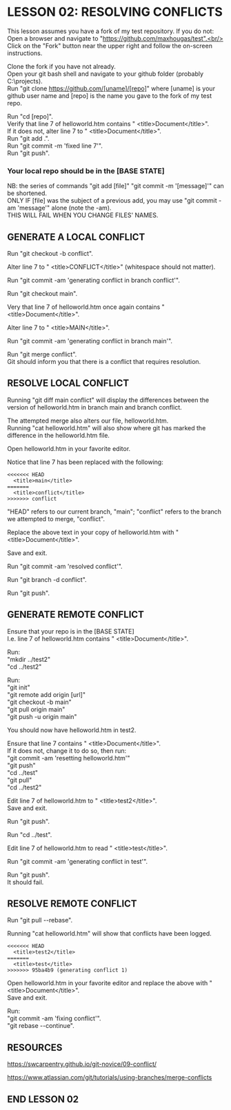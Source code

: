 # LESSON 02: RESOLVING CONFLICTS

This lesson assumes you have a fork of my test repository. If you do not:<br/>
 Open a browser and navigate to "https://github.com/maxhougas/test".<br/>
 Click on the "Fork" button near the upper right and follow the on-screen instructions.

Clone the fork if you have not already.<br/>
 Open your git bash shell and navigate to your github folder (probably C:\projects).<br/>
 Run "git clone https://github.com/[uname]/[repo]" where [uname] is your github user name and [repo] is the name you gave to the fork of my test repo.

Run "cd [repo]".<br/>
Verify that line 7 of helloworld.htm contains "  &lt;title>Document&lt;/title>".<br/>
 If it does not, alter line 7 to "  &lt;title>Document&lt;/title>".<br/>
  Run "git add .".<br/>
  Run "git commit -m 'fixed line 7'".<br/>
  Run "git push".

### Your local repo should be in the [BASE STATE]

NB: the series of commands "git add [file]" "git commit -m '[message]'" can be shortened.<br>
 ONLY IF [file] was the subject of a previous add, you may use "git commit -am 'message'" alone (note the -am).<br>
 THIS WILL FAIL WHEN YOU CHANGE FILES' NAMES.

## GENERATE A LOCAL CONFLICT

Run "git checkout -b conflict".

Alter line 7 to "  &lt;title>CONFLICT&lt;/title>" (whitespace should not matter).

Run "git commit -am 'generating conflict in branch conflict'".

Run "git checkout main".

Very that line 7 of helloworld.htm once again contains "  &lt;title>Document&lt;/title>".

Alter line 7 to "  &lt;title>MAIN&lt;/title>".

Run "git commit -am 'generating conflict in branch main'".

Run "git merge conflict".<br/>
 Git should inform you that there is a conflict that requires resolution.

## RESOLVE LOCAL CONFLICT

Running "git diff main conflict" will display the differences between the version of helloworld.htm in branch main and branch conflict.

The attempted merge also alters our file, helloworld.htm.<br/>
 Running "cat helloworld.htm" will also show where git has marked the difference in the helloworld.htm file.

Open helloworld.htm in your favorite editor.

Notice that line 7 has been replaced with the following:

```
<<<<<<< HEAD
  <title>main</title>
=======
  <title>conflict</title>
>>>>>>> conflict
```

"HEAD" refers to our current branch, "main"; "conflict" refers to the branch we attempted to merge, "conflict".

Replace the above text in your copy of helloworld.htm with "  &lt;title>Document&lt;/title>".

Save and exit.

Run "git commit -am 'resolved conflict'".

Run "git branch -d conflict".

Run "git push".

## GENERATE REMOTE CONFLICT

Ensure that your repo is in the [BASE STATE]</br>
 I.e. line 7 of helloworld.htm contains "  &lt;title>Document&lt;/title>".

Run:<br/>
 "mkdir ../test2"<br/>
 "cd ../test2"

Run:</br>
 "git init"<br/>
 "git remote add origin [url]"<br/>
 "git checkout -b main"<br/>
 "git pull origin main"<br/>
 "git push -u origin main"

You should now have helloworld.htm in test2.

Ensure that line 7 contains "  &lt;title>Document&lt;/title>".<br/>
 If it does not, change it to do so, then run:<br/>
  "git commit -am 'resetting helloworld.htm'"<br/>
  "git push"<br/>
  "cd ../test"<br/>
  "git pull"<br/>
  "cd ../test2"<br/>

Edit line 7 of helloworld.htm to "  &lt;title>test2&lt;/title>".<br/>
 Save and exit.

Run "git push".

Run "cd ../test".

Edit line 7 of helloworld.htm to read "  &lt;title>test&lt;/title>".

Run "git commit -am 'generating conflict in test'".

Run "git push".<br/>
 It should fail.

## RESOLVE REMOTE CONFLICT

Run "git pull --rebase".

Running "cat helloworld.htm" will show that conflicts have been logged.

```
<<<<<<< HEAD
  <title>test2</title>
=======
  <title>test</title>
>>>>>>> 95ba4b9 (generating conflict 1)
```

Open helloworld.htm in your favorite editor and replace the above with "  &lt;title>Document&lt;/title>".<br/>
 Save and exit.

Run:<br/>
 "git commit -am 'fixing conflict'".<br/>
 "git rebase --continue".

## RESOURCES

https://swcarpentry.github.io/git-novice/09-conflict/

https://www.atlassian.com/git/tutorials/using-branches/merge-conflicts

## END LESSON 02
